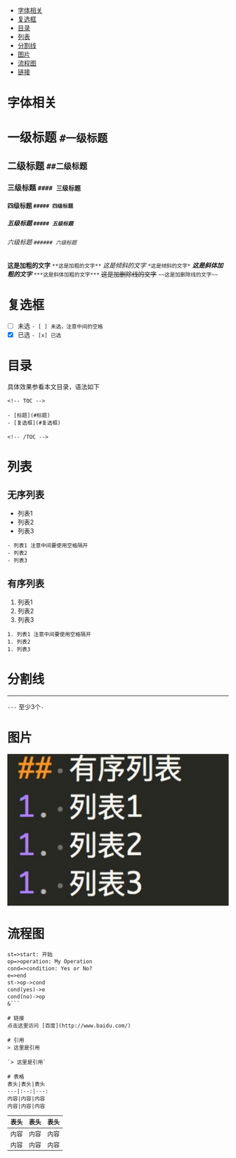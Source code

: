 <!-- TOC -->

- [字体相关](#标题)
- [复选框](#复选框)
- [目录](#目录)
- [列表](#列表)
- [分割线](#分割线)
- [图片](#图片)
- [流程图](#流程图)
- [链接](#链接)

<!-- /TOC -->

# 字体相关
# 一级标题 `#一级标题`
## 二级标题 `##二级标题`
### 三级标题 `#### 三级标题`
#### 四级标题 `##### 四级标题`
##### 五级标题 `##### 五级标题`
###### 六级标题 `###### 六级标题`

**这是加粗的文字** `**这是加粗的文字**`
*这是倾斜的文字* `*这是倾斜的文字*`
***这是斜体加粗的文字*** `***这是斜体加粗的文字***`
~~这是加删除线的文字~~ `~~这是加删除线的文字~~`

# 复选框
- [ ] 未选 `- [ ] 未选，注意中间的空格`
- [x] 已选 `- [x] 已选`

# 目录
具体效果参看本文目录，语法如下
```
<!-- TOC -->

- [标题](#标题)
- [复选框](#复选框)

<!-- /TOC -->
```

# 列表
## 无序列表
- 列表1
- 列表2
- 列表3

```
- 列表1 注意中间要使用空格隔开
- 列表2
- 列表3
```

## 有序列表
1. 列表1
1. 列表2
1. 列表3

```
1. 列表1 注意中间要使用空格隔开
1. 列表2
1. 列表3
```

# 分割线
---
`---` 至少3个`-`

# 图片
![测试图片](../images/test.jpeg "测试图片")

# 流程图
```flow
st=>start: 开始
op=>operation: My Operation
cond=>condition: Yes or No?
e=>end
st->op->cond
cond(yes)->e
cond(no)->op
&```

# 链接
点击这里访问 [百度](http://www.baidu.com/)

# 引用
> 这里是引用

`> 这里是引用`

# 表格
表头|表头|表头
---|:--:|---:
内容|内容|内容
内容|内容|内容

```
表头|表头|表头
---|:--:|---:
内容|内容|内容
内容|内容|内容
```
